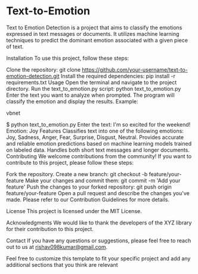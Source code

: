 # Text-to-Emotion
Text to Emotion Detection is a project that aims to classify the emotions expressed in text messages or documents. It utilizes machine learning techniques to predict the dominant emotion associated with a given piece of text.

Installation
To use this project, follow these steps:

Clone the repository: git clone https://github.com/your-username/text-to-emotion-detection.git
Install the required dependencies: pip install -r requirements.txt
Usage
Open the terminal and navigate to the project directory.
Run the text_to_emotion.py script: python text_to_emotion.py
Enter the text you want to analyze when prompted.
The program will classify the emotion and display the results.
Example:

vbnet

$ python text_to_emotion.py
Enter the text: I'm so excited for the weekend!
Emotion: Joy
Features
Classifies text into one of the following emotions: Joy, Sadness, Anger, Fear, Surprise, Disgust, Neutral.
Provides accurate and reliable emotion predictions based on machine learning models trained on labeled data.
Handles both short text messages and longer documents.
Contributing
We welcome contributions from the community! If you want to contribute to this project, please follow these steps:

Fork the repository.
Create a new branch: git checkout -b feature/your-feature
Make your changes and commit them: git commit -m 'Add your feature'
Push the changes to your forked repository: git push origin feature/your-feature
Open a pull request and describe the changes you've made.
Please refer to our Contribution Guidelines for more details.

License
This project is licensed under the MIT License.

Acknowledgments
We would like to thank the developers of the XYZ library for their contribution to this project.

Contact
If you have any questions or suggestions, please feel free to reach out to us at rishav098kumar@gmail.com.

Feel free to customize this template to fit your specific project and add any additional sections that you think are relevant
